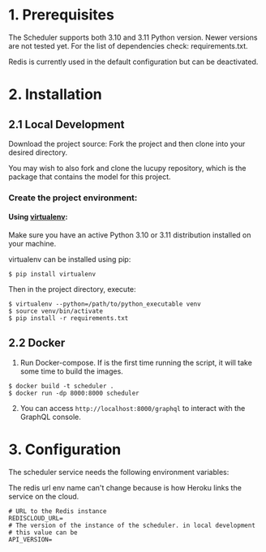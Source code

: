 # 1. Prerequisites
The Scheduler supports both 3.10 and 3.11 Python version. Newer versions are not tested yet.
For the list of dependencies check: requirements.txt.

Redis is currently used in the default configuration but can be deactivated.
# 2. Installation
## 2.1 Local Development
Download the project source:
Fork the project and then clone into your desired directory.

You may wish to also fork and clone the lucupy repository, which is the package that contains the model for this project.

### Create the project environment:

<!--
Add the following line to your `~/.bash_profile` or equivalent:
```shell
$ export PYTHONPATH=$PYTHONPATH:{path-to-project-base}
```
-->

#### Using [virtualenv](https://virtualenv.pypa.io/en/latest/):

Make sure you have an active Python 3.10 or 3.11 distribution installed on your machine.

virtualenv can be installed using pip:
```shell
$ pip install virtualenv
```

Then in the project directory, execute:

```shell
$ virtualenv --python=/path/to/python_executable venv
$ source venv/bin/activate
$ pip install -r requirements.txt
```
## 2.2 Docker

1. Run Docker-compose. If is the first time running the script, it will take some time to
build the images.  
```shell
$ docker build -t scheduler .  
$ docker run -dp 8000:8000 scheduler
```

2. You can access `http://localhost:8000/graphql` to interact with the GraphQL console. 

# 3. Configuration

The scheduler service needs the following environment variables:

The redis url env name can't change because is how Heroku links the service on the cloud.
```
# URL to the Redis instance
REDISCLOUD_URL=
# The version of the instance of the scheduler. in local development 
# this value can be 
API_VERSION= 
```